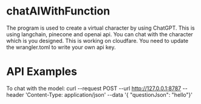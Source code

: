 # chatAIWithFunction
The program is used to create a virtual character by using ChatGPT. This is using langchain, pinecone and openai api.
You can chat with the character which is you designed.
This is working on cloudfare. You need to update the wrangler.toml to write your own api key.
# API Examples
To chat with the model: curl --request POST --url http://127.0.0.1:8787 --header 'Content-Type: application/json' --data '{ "questionJson": "hello"}'
